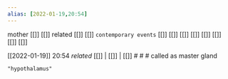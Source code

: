 ```yaml
---
alias: [2022-01-19,20:54]
---
```

 mother [[]] [[]]
 related [[]] [[]]
 `contemporary events` [[]] [[]] [[]] [[]] [[]] [[]] [[]] [[]]

[[2022-01-19]] 20:54 _related_ [[]] | [[]] | [[]] # # #
called as master gland
```query
"hypothalamus"
```